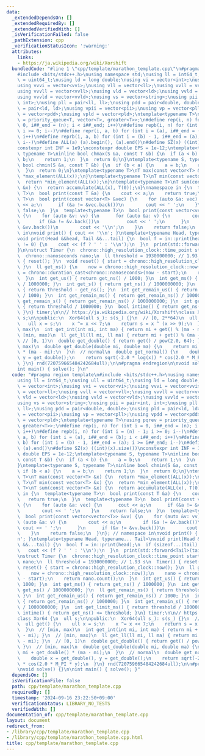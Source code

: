 ```yaml
---
data:
  _extendedDependsOn: []
  _extendedRequiredBy: []
  _extendedVerifiedWith: []
  _isVerificationFailed: false
  _pathExtension: cpp
  _verificationStatusIcon: ':warning:'
  attributes:
    links:
    - https://ja.wikipedia.org/wiki/Xorshift
  bundledCode: "#line 1 \"cpp/template/marathon_template.cpp\"\n#pragma region template\n\
    #include <bits/stdc++.h>\nusing namespace std;\nusing ll = int64_t;\nusing ull\
    \ = uint64_t;\nusing ld = long double;\nusing vi = vector<int>;\nusing vvi = vector<vi>;\n\
    using vvvi = vector<vvi>;\nusing vll = vector<ll>;\nusing vvll = vector<vll>;\n\
    using vvvll = vector<vvll>;\nusing vld = vector<ld>;\nusing vvld = vector<vld>;\n\
    using vvvld = vector<vvld>;\nusing vs = vector<string>;\nusing pii = pair<int,\
    \ int>;\nusing pll = pair<ll, ll>;\nusing pdd = pair<double, double>;\nusing pld\
    \ = pair<ld, ld>;\nusing vpii = vector<pii>;\nusing vp = vector<pll>;\nusing vpdd\
    \ = vector<pdd>;\nusing vpld = vector<pld>;\ntemplate<typename T>\nusing pqrev\
    \ = priority_queue<T, vector<T>, greater<T>>;\n#define rep(i, n) for (int i =\
    \ 0, i##_end = (n); i < i##_end; i++)\n#define repb(i, n) for (int i = (n) - 1;\
    \ i >= 0; i--)\n#define repr(i, a, b) for (int i = (a), i##_end = (b); i < i##_end;\
    \ i++)\n#define reprb(i, a, b) for (int i = (b) - 1, i##_end = (a); i >= i##_end;\
    \ i--)\n#define ALL(a) (a).begin(), (a).end()\n#define SZ(x) ((int)(x).size())\n\
    constexpr int INF = 1e9;\nconstexpr double EPS = 1e-12;\ntemplate<typename S,\
    \ typename T>\ninline bool chmax(S &a, const T &b) {\n  if (a < b) {\n    a =\
    \ b;\n    return 1;\n  }\n  return 0;\n}\ntemplate<typename S, typename T>\ninline\
    \ bool chmin(S &a, const T &b) {\n  if (b < a) {\n    a = b;\n    return 1;\n\
    \  }\n  return 0;\n}\ntemplate<typename T>\nT max(const vector<T> &x) {\n  return\
    \ *max_element(ALL(x));\n}\ntemplate<typename T>\nT min(const vector<T> &x) {\n\
    \  return *min_element(ALL(x));\n}\ntemplate<typename T>\nT sum(const vector<T>\
    \ &x) {\n  return accumulate(ALL(x), T(0));\n}\nnamespace in {\n  template<typename\
    \ T>\n  bool print(const T &a) {\n    cout << a;\n    return true;\n  }\n  template<typename\
    \ T>\n  bool print(const vector<T> &vec) {\n    for (auto &a: vec) {\n      cout\
    \ << a;\n      if (&a != &vec.back())\n        cout << ' ';\n    }\n    return\
    \ false;\n  }\n  template<typename T>\n  bool print(const vector<vector<T>> &vv)\
    \ {\n    for (auto &v: vv) {\n      for (auto &a: v) {\n        cout << a;\n \
    \       if (&a != &v.back())\n          cout << ' ';\n      }\n      if (&v !=\
    \ &vv.back())\n        cout << '\\n';\n    }\n    return false;\n  }\n}; // namespace\
    \ in\nvoid print() { cout << '\\n'; }\ntemplate<typename Head, typename... Tail>\n\
    void print(Head &&head, Tail &&...tail) {\n  bool f = in::print(head);\n  if (sizeof...(tail)\
    \ != 0) {\n    cout << (f ? ' ' : '\\n');\n  }\n  print(std::forward<Tail>(tail)...);\n\
    }\n\nstruct Timer {\n  chrono::high_resolution_clock::time_point start, now;\n\
    \  chrono::nanoseconds nano;\n  ll threshold = 1930000000; // 1.93 s\n  Timer()\
    \ { reset(); }\n  void reset() { start = chrono::high_resolution_clock::now();\
    \ }\n  ll get_ns() {\n    now = chrono::high_resolution_clock::now();\n    nano\
    \ = chrono::duration_cast<chrono::nanoseconds>(now - start);\n    return nano.count();\n\
    \  }\n  int get_us() { return get_ns() / 1000; }\n  int get_ms() { return get_ns()\
    \ / 1000000; }\n  int get_s() { return get_ns() / 1000000000; }\n  ll get_remain_ns()\
    \ { return threshold - get_ns(); }\n  int get_remain_us() { return get_remain_ns()\
    \ / 1000; }\n  int get_remain_ms() { return get_remain_ns() / 1000000; }\n  int\
    \ get_remain_s() { return get_remain_ns() / 1000000000; }\n  int get_limit_ms()\
    \ { return threshold / 1000000; }\n  bool intime() { return get_ns() <= threshold;\
    \ }\n} timer;\n\n// https://ja.wikipedia.org/wiki/Xorshift\nclass Xor64 {\n  ull\
    \ s;\n\npublic:\n  Xor64(ull s_): s(s_) {}\n  // [0, 2**64)\n  ull get() {\n \
    \   ull x = s;\n    x ^= x << 7;\n    return s = x ^ (x >> 9);\n  }\n  // [min,\
    \ max)\n  int get_int(int mi, int ma) { return mi + get() % (ma - mi); }\n  //\
    \ [min, max)\n  ll get_ll(ll mi, ll ma) { return mi + get() % (ma - mi); }\n \
    \ // [0, 1)\n  double get_double() { return get() / pow(2.0, 64); }\n  // [min,\
    \ max)\n  double get_double(double mi, double ma) {\n    return mi + get_double()\
    \ * (ma - mi);\n  }\n  // normal\n  double get_normal() {\n    double x = get_double(),\
    \ y = get_double();\n    return sqrt(-2.0 * log(x)) * cos(2.0 * M_PI * y);\n \
    \ }\n} rnd(720759665484242684ull);\n\n#pragma endregion\n\nvoid solve() {}\n\n\
    int main() { solve(); }\n"
  code: "#pragma region template\n#include <bits/stdc++.h>\nusing namespace std;\n\
    using ll = int64_t;\nusing ull = uint64_t;\nusing ld = long double;\nusing vi\
    \ = vector<int>;\nusing vvi = vector<vi>;\nusing vvvi = vector<vvi>;\nusing vll\
    \ = vector<ll>;\nusing vvll = vector<vll>;\nusing vvvll = vector<vvll>;\nusing\
    \ vld = vector<ld>;\nusing vvld = vector<vld>;\nusing vvvld = vector<vvld>;\n\
    using vs = vector<string>;\nusing pii = pair<int, int>;\nusing pll = pair<ll,\
    \ ll>;\nusing pdd = pair<double, double>;\nusing pld = pair<ld, ld>;\nusing vpii\
    \ = vector<pii>;\nusing vp = vector<pll>;\nusing vpdd = vector<pdd>;\nusing vpld\
    \ = vector<pld>;\ntemplate<typename T>\nusing pqrev = priority_queue<T, vector<T>,\
    \ greater<T>>;\n#define rep(i, n) for (int i = 0, i##_end = (n); i < i##_end;\
    \ i++)\n#define repb(i, n) for (int i = (n) - 1; i >= 0; i--)\n#define repr(i,\
    \ a, b) for (int i = (a), i##_end = (b); i < i##_end; i++)\n#define reprb(i, a,\
    \ b) for (int i = (b) - 1, i##_end = (a); i >= i##_end; i--)\n#define ALL(a) (a).begin(),\
    \ (a).end()\n#define SZ(x) ((int)(x).size())\nconstexpr int INF = 1e9;\nconstexpr\
    \ double EPS = 1e-12;\ntemplate<typename S, typename T>\ninline bool chmax(S &a,\
    \ const T &b) {\n  if (a < b) {\n    a = b;\n    return 1;\n  }\n  return 0;\n\
    }\ntemplate<typename S, typename T>\ninline bool chmin(S &a, const T &b) {\n \
    \ if (b < a) {\n    a = b;\n    return 1;\n  }\n  return 0;\n}\ntemplate<typename\
    \ T>\nT max(const vector<T> &x) {\n  return *max_element(ALL(x));\n}\ntemplate<typename\
    \ T>\nT min(const vector<T> &x) {\n  return *min_element(ALL(x));\n}\ntemplate<typename\
    \ T>\nT sum(const vector<T> &x) {\n  return accumulate(ALL(x), T(0));\n}\nnamespace\
    \ in {\n  template<typename T>\n  bool print(const T &a) {\n    cout << a;\n \
    \   return true;\n  }\n  template<typename T>\n  bool print(const vector<T> &vec)\
    \ {\n    for (auto &a: vec) {\n      cout << a;\n      if (&a != &vec.back())\n\
    \        cout << ' ';\n    }\n    return false;\n  }\n  template<typename T>\n\
    \  bool print(const vector<vector<T>> &vv) {\n    for (auto &v: vv) {\n      for\
    \ (auto &a: v) {\n        cout << a;\n        if (&a != &v.back())\n         \
    \ cout << ' ';\n      }\n      if (&v != &vv.back())\n        cout << '\\n';\n\
    \    }\n    return false;\n  }\n}; // namespace in\nvoid print() { cout << '\\\
    n'; }\ntemplate<typename Head, typename... Tail>\nvoid print(Head &&head, Tail\
    \ &&...tail) {\n  bool f = in::print(head);\n  if (sizeof...(tail) != 0) {\n \
    \   cout << (f ? ' ' : '\\n');\n  }\n  print(std::forward<Tail>(tail)...);\n}\n\
    \nstruct Timer {\n  chrono::high_resolution_clock::time_point start, now;\n  chrono::nanoseconds\
    \ nano;\n  ll threshold = 1930000000; // 1.93 s\n  Timer() { reset(); }\n  void\
    \ reset() { start = chrono::high_resolution_clock::now(); }\n  ll get_ns() {\n\
    \    now = chrono::high_resolution_clock::now();\n    nano = chrono::duration_cast<chrono::nanoseconds>(now\
    \ - start);\n    return nano.count();\n  }\n  int get_us() { return get_ns() /\
    \ 1000; }\n  int get_ms() { return get_ns() / 1000000; }\n  int get_s() { return\
    \ get_ns() / 1000000000; }\n  ll get_remain_ns() { return threshold - get_ns();\
    \ }\n  int get_remain_us() { return get_remain_ns() / 1000; }\n  int get_remain_ms()\
    \ { return get_remain_ns() / 1000000; }\n  int get_remain_s() { return get_remain_ns()\
    \ / 1000000000; }\n  int get_limit_ms() { return threshold / 1000000; }\n  bool\
    \ intime() { return get_ns() <= threshold; }\n} timer;\n\n// https://ja.wikipedia.org/wiki/Xorshift\n\
    class Xor64 {\n  ull s;\n\npublic:\n  Xor64(ull s_): s(s_) {}\n  // [0, 2**64)\n\
    \  ull get() {\n    ull x = s;\n    x ^= x << 7;\n    return s = x ^ (x >> 9);\n\
    \  }\n  // [min, max)\n  int get_int(int mi, int ma) { return mi + get() % (ma\
    \ - mi); }\n  // [min, max)\n  ll get_ll(ll mi, ll ma) { return mi + get() % (ma\
    \ - mi); }\n  // [0, 1)\n  double get_double() { return get() / pow(2.0, 64);\
    \ }\n  // [min, max)\n  double get_double(double mi, double ma) {\n    return\
    \ mi + get_double() * (ma - mi);\n  }\n  // normal\n  double get_normal() {\n\
    \    double x = get_double(), y = get_double();\n    return sqrt(-2.0 * log(x))\
    \ * cos(2.0 * M_PI * y);\n  }\n} rnd(720759665484242684ull);\n\n#pragma endregion\n\
    \nvoid solve() {}\n\nint main() { solve(); }"
  dependsOn: []
  isVerificationFile: false
  path: cpp/template/marathon_template.cpp
  requiredBy: []
  timestamp: '2024-09-16 23:22:50+09:00'
  verificationStatus: LIBRARY_NO_TESTS
  verifiedWith: []
documentation_of: cpp/template/marathon_template.cpp
layout: document
redirect_from:
- /library/cpp/template/marathon_template.cpp
- /library/cpp/template/marathon_template.cpp.html
title: cpp/template/marathon_template.cpp
---
```

